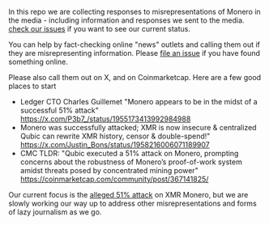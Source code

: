 In this repo we are collecting responses to misrepresentations of Monero in the media - including information and responses we sent to the media.
[check our issues](https://github.com/riatlabs/monero-response/issues) if you want to see our current status.

You can help by fact-checking online "news" outlets and calling them out if they are misrepresenting information. Please [file an issue](https://github.com/riatlabs/monero-response/issues) if you have found something online.

Please also call them out on X, and on Coinmarketcap. Here are a few good places to start
* Ledger CTO Charles Guillemet "Monero appears to be in the midst of a successful 51% attack" https://x.com/P3b7_/status/1955173413992984988
* Monero was successfully attacked; XMR is now insecure & centralized Qubic can rewrite XMR history, censor & double-spend!" https://x.com/Justin_Bons/status/1958216006071189907
* CMC TLDR: "Qubic executed a 51% attack on Monero, prompting concerns about the robustness of Monero’s proof-of-work system amidst threats posed by concentrated mining power" https://coinmarketcap.com/community/post/367141825/

Our current focus is the [alleged 51% attack](https://riat.at/qubic-attack-on-xmr-monero-no-51-attack-proven/) on XMR Monero, but we are slowly working our way up to address other misrepresentations and forms of lazy journalism as we go.
